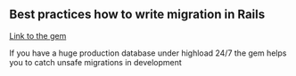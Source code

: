 ## Best practices how to write migration in Rails

[Link to the gem](https://github.com/ankane/strong_migrations)

If you have a huge production database under highload 24/7 the gem helps you to catch unsafe migrations in development
